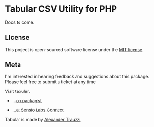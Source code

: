 # Tabular CSV Utility for PHP

Docs to come.

## License

This project is open-sourced software license under the [MIT license](http://goo.gl/tuwnQ).

## Meta

I'm interested in hearing feedback and suggestions about this package.  Please feel free to submit a ticket at any time.

Visit tabular:

* ...[on packagist](https://packagist.org/packages/atrauzzi/tabular)

* ...[at Sensio Labs Connect](https://connect.sensiolabs.com/profile/omega/project/atrauzzi-tabular)

Tabular is made by [Alexander Trauzzi](http://goo.gl/QabWv)